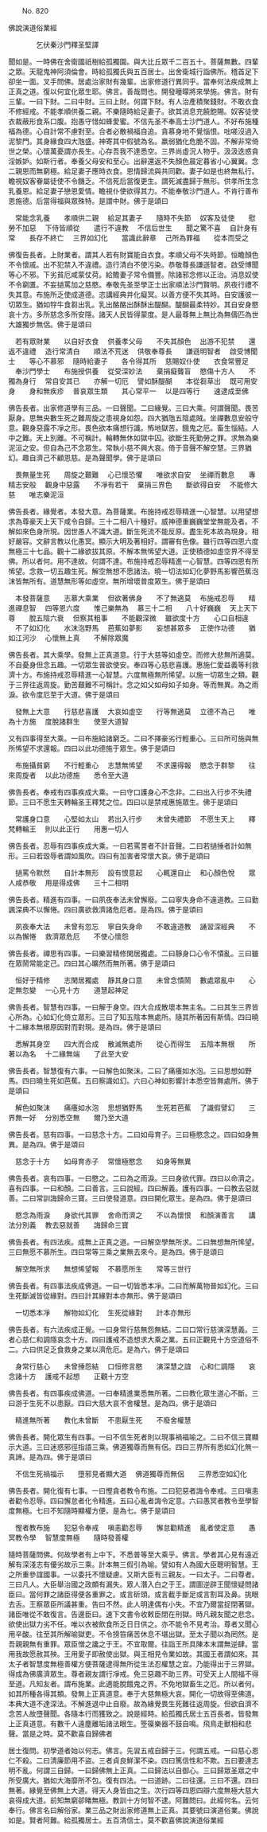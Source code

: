 ﻿　　No. 820

佛說演道俗業經

　　　　乞伏秦沙門釋圣堅譯


聞如是。一時佛在舍衛國祇樹給孤獨園。與大比丘眾千二百五十。菩薩無數。四輩之眾。天龍鬼神阿須倫會。時給孤獨氏與五百居士。出舍衛城行詣佛所。稽首足下卻坐一面。叉手問佛。居處治家財有幾輩。出家修道行異同乎。當奉何法疾成無上正真之道。復以何宜化眾生耶。佛言。善哉問也。開發曈曚將來學施。佛言。財有三輩。一曰下財。二曰中財。三曰上財。何謂下財。有人治產積聚錢財。不敢衣食不修經戒。不能孝順供養二親。不樂隨時給足妻子。欲其消息充饒飽賜。奴客徒使衣裁蔽形食系口腹。抱愚守惜如蜂愛蜜。不信先圣不奉高士沙門道人。不好布施種福為德。心自計常不慮對至。合者必散禍福自追。貪慕身地不覺惱恨。咄嗟沒過入泥黎門。其身緣食四大虺盛。神寄其中假號為名。羸弱猶化危脆不固。不解非常倚世之榮。心懷萬憂謂亦長生。心存吾我不達悉空。三界尚虛況人物乎。汲汲迭惑貪淫嫉妒。如斯行者。奉養父母安和至心。出辭還返不失顏色晨定暮省小心翼翼。念二親恩而無窮極。給足妻子應時衣食。恩情歸流與共同歡。妻子如是也終無私行。瞻視奴客眷屬徒使不令饑乏。不信死后當復更生。謂死滅盡歸于無形。供孝所生念乳養恩。給足妻子戀恩愛情。瞻視仆使欲得其力。不能奉敬沙門道人。不肯行善布恩施德。后當得福與眾殊特。是謂中財。佛于是頌曰

　常能念乳養　　孝順供二親
　給足其妻子　　隨時不失節
　奴客及徒使　　慰勞不加惡
　下侍皆順從　　遣行不違教
　不信后世生　　聞之驚不喜
　自計身有常　　長存不終亡
　三界如幻化　　當識此辭章
　己所為罪福　　從本而受之　

佛復告長者。上財業者。謂其人若有財寶能自衣食。孝順父母不失時節。恒瞻顏色不令懷戚。出不犯禁入不違禮。造行清白不使污染。恭敬尊長謙遜智者。啟受博聞等心不邪。下劣貧厄咸蒙仗荷。給贍妻子常令備豐。除諸邪念修以正治。消息奴使不令窮匱。不妄撾罵加之慈愍。奉敬先圣至學正士出家順法沙門賢明。夙夜行禮不失其意。布施所乏使成道德。恣講經典并化癡冥。以善方便不失其時。自安護彼一切眾生。猶如牸牛食芻出乳。乳出酪酪出酥酥出醍醐。醍醐最柔特妙。其自安身愍哀十方。多所慈念多所安隱。諸天人民皆得蒙度。是人最尊無上無比為無儔匹為世大雄獨步無侶。佛于是頌曰

　若有眾財業　　以自好衣食
　供養孝父母　　不失其顏色
　出游不犯禁　　還返不違禮
　造行常清白　　順法不荒迷
　供敬奉尊長　　謙遜明智者
　啟受博聞士　　等心不慕邪
　隨時給妻子　　各令得其所
　慈賜奴仆使　　衣食常豐足
　奉沙門學士　　布施授供養
　從受深妙法　　棄捐癡聾盲
　愍傷十方人　　不獨為身行
　常自安其已　　亦解一切厄
　譬如酥醍醐　　本從芻草出
　既可用安身　　身和無疾疹
　普哀眾生類　　其心常平一
　以是四等行　　速逮成至佛　

佛告長者。出家修道學有三品。一曰聲聞。二曰緣覺。三曰大乘。何謂聲聞。畏苦厭身。思無央數生死之難周旋之患視身如怨。四大猶虺五陰處賊。坐禪數息安般守意。觀身惡露不凈之形。畏色欲本痛想行識。怖地獄苦。餓鬼之厄。畜生惱結。人中之難。天上別離。不可稱計。輪轉無休如獄中囚。欲斷生死勤勞之罪。求無為樂泥洹之安。但自為己不念眾生。常執小慈不興大哀。倚于音聲不解空慧。三界猶幻。趣自濟己不顧恩慈。是為聲聞學。佛于是頌曰

　畏無量生死　　周旋之艱難
　心已懷恐懼　　唯欲求自安
　坐禪而數息　　專精志安般
　觀身中惡露　　不凈有若干
　棄捐三界色　　斷欲得自安
　不能修大慈　　唯志樂泥洹　

佛告長者。緣覺者。本發大意。為菩薩業。布施持戒忍辱精進一心智慧。以用望想求為尊豪天上天下咸令自歸。三十二相八十種好。威神德重巍巍堂堂無能及者。不解如來色身所現。因世愚人不識大道。斷生死流不能反原。盡生死本故為現身。相好嚴容。文辭言教以化愚冥。顯示大明及著相好。謂審有色像。雖行四等四恩六度無極三十七品。觀十二緣欲拔其原。不解本無悕望大道。正使積德如虛空界不得至佛。所以者何。用不達故。何謂不達。布施持戒忍辱精進一心智慧。四等四恩有所悕望。念救一切五趣生死。解空無想不愿諸法。曉一切法如幻化夢野馬影響芭蕉泡沫皆無所有。道慧無形等如虛空。無所增壞普度眾生。佛于是頌曰

　本發菩薩意　　志慕大乘業
　但欲著佛身　　不了無適莫
　布施戒忍辱　　精進禪息智
　四等恩六度　　惟己樂無為
　慕三十二相　　八十好巍巍
　天上天下尊　　脫五陰六衰
　但察其粗事　　不能觀深微
　雖欲度十方　　心口自相違
　不了如幻化　　水沫泡野馬
　芭蕉如夢影　　妄想甚眾多
　正使作功德　　猶如江河沙
　心懷無上真　　不解除眾魔　

佛告長者。其大乘學。發無上正真道意。行于大慈等如虛空。而修大悲無所適莫。不自憂身但念五趣。一切眾生普欲使安。奉四等心慈悲喜護。惠施仁愛益義等利救濟十方。布施持戒忍辱精進一心智慧。六度無極無所悕望。以施一切眾生之類。觀于三界往返周旋。勤苦艱難不可稱計。念之如父如母如子如身。等而無異。為之雨淚。欲令度厄至于大道。佛于是頌曰

　發無上大意　　行慈悲喜護
　大哀如虛空　　行等無適莫
　立德不為己　　唯為十方施
　度脫諸群生　　使至大道智　

又有四事得至大乘。一曰布施給諸窮乏。二曰不擇豪劣行輕重心。三曰所可施與無所悕望不求還報。四曰以此功德施于眾生。佛于是頌曰

　布施攝貧窮　　不行輕重心
　志慧無悕望　　不求還得報
　愍念于群黎　　往來周旋者
　以此功德施　　悉令至大道　

佛告長者。奉戒有四事疾成大乘。一曰守口護身心不念非。二曰出入行步不失禮節。三曰不愿生天轉輪圣王釋梵之位。四曰以是禁戒惠施眾生。佛于是頌曰

　常護身口意　　心堅如太山
　若出入行步　　未曾失禮節
　不愿生天上　　釋梵轉輪王
　則以此正行　　用惠一切人　

佛告長者。忍辱有四事疾成大乘。一曰若罵詈者不計音聲。二曰若撾捶者計如無形。三曰若毀辱者謂如風吹。四曰有加害者常懷大哀。佛于是頌曰

　撾罵令默然　　自計本無形
　設有恨意起　　心輒還自止
　和心顏色悅　　眾人咸恭敬
　用是得成佛　　三十二相明　

佛告長者。精進有四事。一曰夙夜奉法未曾懈廢。二曰寧失身命不違道教。三曰勤諷深典不以懈惓。四曰廣欲救濟諸危厄者。是為四。佛于是頌曰

　夙夜奉大法　　未曾有忽忘
　寧自失身命　　不敢違道教
　誦習深經典　　不以為懈惓
　救濟眾危厄　　不使心懷怨　

佛告長者。禪思有四事。一曰樂習精修閑居獨處。二曰靜身口心令不憒亂。三曰雖在眾鬧常能定己。四曰其心曠然而無所著。佛于是頌曰

　恒好于精修　　志閑居獨處
　靜其身口意　　未曾念憒鬧
　數處眾亂中　　心定無忽變
　一心見十方　　道慧起神足　

佛告長者。智慧有四事。一曰解于身空。四大合成散壞本無主名。二曰其生三界皆心所為。心如幻化倚立眾形。三曰了知五陰本無處所。隨其所著因有斯情。四曰曉十二緣本無根原因對而對現。是為四。佛于是頌曰

　悉解其身空　　四大而合成
　散滅無處所　　從心而得生
　五陰本無根　　所著以為名
　十二緣無端　　了此至大安　

佛告長者。智慧復有六事。一曰解色如聚沫。二曰了痛癢如水泡。三曰思想如野馬。四曰曉生死如芭蕉。五曰察識如幻。六曰心神如影響計本悉空皆無處所。佛于是頌曰

　解色如聚沫　　痛癢如水泡
　思想猶野馬　　生死若芭蕉
　了識假譬幻　　三界無一好
　分別悉空無　　爾乃至大道　

佛告長者。慈有四事。一曰慈念十方。二曰如母育子。三曰極愍念之。四曰如身無異。是為四。佛于是頌曰

　慈念于十方　　如母育赤子
　常懷極愍念　　如身等無異　

佛告長者。哀有四事。一曰愍之。二曰為之雨淚。三曰身欲代罪。四曰以命濟之。喜有四事。一曰和顏。二曰善言。三曰說經。四曰解義。護有四事。一曰教去惡就善。二曰常訓誨歸命三寶。三曰使發道意。四曰開化眾生。是為四。佛于是頌曰

　愍念為雨淚　　身欲代其罪
　舍命而濟之　　不以為懷恨
　和顏演善言　　講法分別義
　教去惡就善　　誨歸命三寶　

佛告長者。有四法疾。成無上正真之道。一曰解空學無所求。二曰無想無所悕望。三曰無愿不慕所生。四曰常等三乘之業無去來今。是為四。佛于是頌曰

　解空無所求　　無想悕望報
　不慕愿所生　　常等三世行　

佛告長者。有四事法疾成佛道。一曰一切皆悉本凈。二曰而解萬物普如幻化。三曰生死斷滅皆從緣對。四曰計其緣對本亦無形。佛于是頌曰

　一切悉本凈　　解物如幻化
　生死從緣對　　計本亦無形　

佛告長者。有六法疾成正覺。一曰身常行慈無怨無結。二曰口常行慈演深慧義。三者心慈仁和調隱哀念十方。四曰護戒不造想求大乘之業。五曰正觀見十方空道俗不二。六曰供足乏食救身之業以濟危厄。是為六。佛于是頌曰

　身常行慈心　　未曾捶怨結
　口恒修言愍　　演深慧之誼
　心和仁調隱　　哀念諸十方
　護戒不起想　　正觀十方空　

佛告長者。有四事疾成佛道。一曰奉精進業悉無所著。二曰教化眾生道心不斷。三曰游于生死不以患厭。四曰大慈大哀不舍權慧。是為四。佛于是頌曰

　精進無所著　　教化未曾斷
　不患厭生死　　不廢舍權慧　

佛告長者。開化眾生有四事。一曰不信生死者則以現事禍福喻之。二曰不信三寶顯示大道。三曰迷惑邪徑指語三乘。佛道獨尊而無有侶。四曰三界所有悉如幻化無一真諦。是為四。佛于是頌曰

　不信生死禍福示　　墮邪見者顯大道
　佛道獨尊而無侶　　三界悉空如幻化　

佛告長者。開化復有七事。一曰慳貪者教令布施。二曰犯惡者誨令奉戒。三曰嗔恚者勸令忍辱。四曰懈怠者化令精進。五曰心亂者誨令定意。六曰愚冥者教令至學智度無極。七曰不知隨時顯權方便。是為七。佛于是頌曰

　慳者教布施　　犯惡令奉戒
　嗔恚勸忍辱　　懈怠勸精進
　亂者使定意　　愚冥教令學
　智慧度無極　　隨時發善權　

隨時菩薩問佛。何故學者有上中下。不悉普等至大乘乎。佛言。學者其心見有遠近解有深淺志有優劣故示三乘。計本無三假引為喻。譬如有人為國大臣聰明智慧。王之所重參誼國事。一以委托不懷疑慮。又斯大臣有三親友。一曰太子。二曰尊者。三曰凡人。大臣舉治國之政頗有漏失。眾人潛入白之于王。謂圖逆辟王聞懷疑問諸臣曰。當何罪之諸臣得便各重罪之。或言斫頭。或言截手斷足或言割耳及鼻。挑眼去舌。王察眾臣所議甚重。告曰不然。此人明達偶有小失。不宜乃爾當捉閉著獄。諸臣唯從不敢復言。告邊臣曰。速下文書令收敕臣閉在刑獄。時凡親友聞之悲念。欲使出獄力劣不任。唯以衣被飲食所乏日日供之。亦不能令不見考治。尊者又聞心用辛酸。往至其所解喻獄吏。不令搒笞痛苦休息不堪出獄。至太子聞以為罔然。是吾親親無有重罪。眾臣憎之讒之于王。不宜取爾。往詣王所具陳本末謂無逆肆。當用我故愿赦其殃。王用愛子即赦使出獄。與王相見令業如故。其國王者謂如來。其太子者智慧度無極善權方便菩薩逮得無所從生法忍權慧之宜。乃能得出于三界獄。得成為佛廣濟眾生。尊者親友謂行凈戒。免三惡趣不助三界。可受天上人間福不得至道。凡知友者。謂布施業。此適能脫餓鬼之界。不免地獄畜生之厄。所以者何。如其所種各得其類。發無上正真道意。奉于大慈無極大哀。開化一切故得至佛道。本典大道不達深法。不解進退中止自廢。故為緣覺畏生死難往返周旋。但欲自濟不念苦人故墮聲聞。各隨本行而獲致之。說是經時。給孤獨氏居士五百長者。皆發無上正真道意。有數千人遠塵離垢諸法眼生。箜篌樂器不鼓自鳴。飛鳥走獸相和悲聲。當是之時。莫不歡喜自歸佛者

居士復問。初學道者始以何志。佛言。先習五戒自歸于三。何謂五戒。一曰慈心恩仁不殺。二曰清廉節用不盜。三者貞良鮮潔不染。四曰篤信性和不欺。五曰要達志明不亂。何謂三自歸。一曰歸佛無上正真。二曰歸法以自御心。三曰歸眾圣眾之中所受廣大。猶如大海靡所不包。復有四法。一曰道跡。二曰往還。三曰不還。四曰無著。緣覺至佛無上大道。得天人身皆由之生。次行四等四恩四辯六度無極大慈大哀得成大道。前知無窮卻睹無極。教訓十方何智不逮。阿難問曰。此經何名。云何奉行。佛言名曰解俗家。業三品之財出家修道無上正真。其要號曰演道俗業。佛說如是。賢者阿難。給孤獨居士。五百清信士。莫不歡喜佛說演道俗業經
